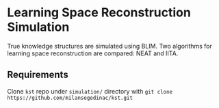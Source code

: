 # Learning Space Reconstruction Simulation

True knowledge structures are simulated using BLIM. Two algorithms for learning
space reconstruction are compared: NEAT and IITA.

## Requirements

Clone `kst` repo under `simulation/` directory with `git clone
https://github.com/milansegedinac/kst.git`
